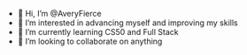 - 👋 Hi, I’m @AveryFierce
- 👀 I’m interested in advancing myself and improving my skills
- 🌱 I’m currently learning CS50 and Full Stack
- 💞️ I’m looking to collaborate on anything


<!---
AveryFierce/AveryFierce is a ✨ special ✨ repository because its `README.md` (this file) appears on your GitHub profile.
You can click the Preview link to take a look at your changes.
--->
